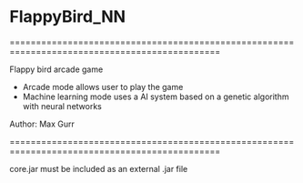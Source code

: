 # FlappyBird_NN
==============================================================================================

Flappy bird arcade game
- Arcade mode allows user to play the game
- Machine learning mode uses a AI system based on a genetic algorithm with neural networks

Author: Max Gurr

==============================================================================================

core.jar must be included as an external .jar file

